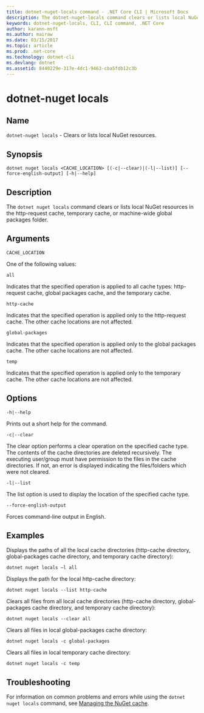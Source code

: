 ```yaml
---
title: dotnet-nuget-locals command - .NET Core CLI | Microsoft Docs
description: The dotnet-nuget-locals command clears or lists local NuGet resources such as http-request cache, temporary cache, or machine-wide global packages folder. 
keywords: dotnet-nuget-locals, CLI, CLI command, .NET Core
author: karann-msft
ms.author: mairaw
ms.date: 03/15/2017
ms.topic: article
ms.prod: .net-core
ms.technology: dotnet-cli
ms.devlang: dotnet
ms.assetid: 8440229e-317e-4dc1-9463-cba5fdb12c3b
---
```


# dotnet-nuget locals

## Name

`dotnet-nuget locals` - Clears or lists local NuGet resources. 

## Synopsis

`dotnet nuget locals <CACHE_LOCATION> [(-c|--clear)|(-l|--list)] [--force-english-output] [-h|--help]`

## Description

The `dotnet nuget locals` command clears or lists local NuGet resources in the http-request cache, temporary cache, or machine-wide global packages folder.

## Arguments

`CACHE_LOCATION`

One of the following values:

`all`

Indicates that the specified operation is applied to all cache types: http-request cache, global packages cache, and the temporary cache.

`http-cache`

Indicates that the specified operation is applied only to the http-request cache. The other cache locations are not affected.

`global-packages`

Indicates that the specified operation is applied only to the global packages cache. The other cache locations are not affected.

`temp`

Indicates that the specified operation is applied only to the temporary cache. The other cache locations are not affected.

## Options

`-h|--help`

Prints out a short help for the command.  

`-c|--clear`

The clear option performs a clear operation on the specified cache type. The contents of the cache directories are deleted recursively. The executing user/group must have permission to the files in the cache directories. If not, an error is displayed indicating the files/folders which were not cleared.

`-l|--list`

The list option is used to display the location of the specified cache type. 

`--force-english-output`

Forces command-line output in English.

## Examples

Displays the paths of all the local cache directories (http-cache directory, global-packages cache directory, and temporary cache directory):

`dotnet nuget locals –l all`

Displays the path for the local http-cache directory:

`dotnet nuget locals --list http-cache`

Clears all files from all local cache directories (http-cache directory, global-packages cache directory, and temporary cache directory):

`dotnet nuget locals --clear all`

Clears all files in local global-packages cache directory:

`dotnet nuget locals -c global-packages`

Clears all files in local temporary cache directory:

`dotnet nuget locals -c temp`

## Troubleshooting

For information on common problems and errors while using the `dotnet nuget locals` command, see [Managing the NuGet cache](/nuget/consume-packages/managing-the-nuget-cache).
